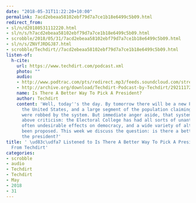 ```yaml
---
date: "2018-05-31T11:22:20+10:00"
permalink: 7acd2ebeaa58102ebf79d7a7ce1b18e6499c5b09.html
redirect_from:
- sl/n/d20180531112220.html
- sl/n/s/h7acd2ebeaa58102ebf79d7a7ce1b18e6499c5b09.html
- scrobble/2018/05/31/7acd2ebeaa58102ebf79d7a7ce1b18e6499c5b09.html
- sl/n/s/ZNVfJRDGJ87.html
- scrobble/Techdirt//7acd2ebeaa58102ebf79d7a7ce1b18e6499c5b09.html
listen-of:
  h-cite:
    url: https://www.techdirt.com/podcast.xml
    photo: ""
    audio:
    - http://www.podtrac.com/pts/redirect.mp3/feeds.soundcloud.com/stream/292111721-techdirt-is-there-a-better-way-to-pick-a-president.mp3
    - http://archive.org/download/Techdirt-Podcast-by-Techdirt/292111721-techdirt-is-there-a-better-way-to-pick-a-president.mp3
    name: Is There A Better Way To Pick A President?
    author: Techdirt
    content: 'Well, today''s the day. By tomorrow there will be a new President of
      the United States, and a large segment of the population claiming that they
      were robbed by the system. But immediate anger aside, that system is hardly
      above criticism: the Electoral College has had all sorts of unanticipated and
      often undesirable effects on democracy, and a wide variety of alternatives have
      been proposed. This week we discuss the question: is there a better way to pick
      the president?'
title: ' \ud83c\udfa7 Listened to Is There A Better Way To Pick A President? by Techdirt
  From Techdirt'
categories:
- scrobble
- audio
- Techdirt
- Techdirt
- May
- 2018
- 31
---
```

